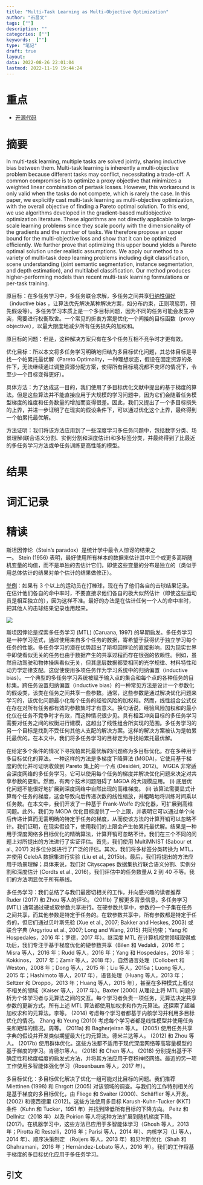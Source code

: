 ```yaml
---
title: "Multi-Task Learning as Multi-Objective Optimization"
author: "石昌文"
tags: [""]
description: ""
categories: [""]
keywords:  [""]
type: "笔记"
draft: true
layout: 
data: 2022-08-26 22:01:04
lastmod: 2022-11-19 19:44:24
---
```


# 重点

- [开源代码](https://github.com/IntelVCL/MultiObjectiveOptimization)

# 摘要 

In multi-task learning, multiple tasks are solved jointly, sharing inductive bias between them. Multi-task learning is inherently a multi-objective problem because different tasks may conflict, necessitating a trade-off. A common compromise is to optimize a proxy objective that minimizes a weighted linear combination of pertask losses. However, this workaround is only valid when the tasks do not compete, which is rarely the case. In this paper, we explicitly cast multi-task learning as multi-objective optimization, with the overall objective of finding a Pareto optimal solution. To this end, we use algorithms developed in the gradient-based multiobjective optimization literature. These algorithms are not directly applicable to large-scale learning problems since they scale poorly with the dimensionality of the gradients and the number of tasks. We therefore propose an upper bound for the multi-objective loss and show that it can be optimized efficiently. We further prove that optimizing this upper bound yields a Pareto optimal solution under realistic assumptions. We apply our method to a variety of multi-task deep learning problems including digit classification, scene understanding (joint semantic segmentation, instance segmentation, and depth estimation), and multilabel classification. Our method produces higher-performing models than recent multi-task learning formulations or per-task training.

原目标：在多任务学习中，多任务联合求解，多任务之间共享[归纳性偏好](https://blog.csdn.net/qq_39478403/article/details/121107057)（inductive bias ，让算法优先解决某种解决方案，如分布约束，正则项惩罚，预先假设等）。多任务学习本质上是一个多目标问题，因为不同的任务可能会发生冲突，需要进行权衡取舍。一个常见的折衷方案是优化一个间接的目标函数（proxy objective），以最大限度地减少所有任务损失的加权和。

原目标的问题：但是，这种解决方案只有在多个任务互相不竞争时才更有效。

优化目标：所以本文将多任务学习明确地归结为多目标优化问题，其总体目标是寻找一个帕累托最优解（Pareto Optimality，一种理想状态，假设在固定资源的条件下，无法继续通过调整资源分配方案，使得所有目标境况都不变坏的情况下，令至少一个目标变得更好）。

具体方法：为了达成这一目的，我们使用了多目标优化文献中提出的基于梯度的算法。但是这些算法并不能直接应用于大规模的学习问题中，因为它们会随着任务模型梯度的维度和任务数量的增加而变得很差。因此，我们又提出了一个多目标损失的上界，并进一步证明了在现实的假设条件下，可以通过优化这个上界，最终得到一个帕累托最优解。

方法证明：我们将该方法应用到了一些深度学习多任务问题中，包括数字分类、场景理解(联合语义分割、实例分割和深度估计)和多标签分类，并最终得到了比最近的多任务学习方法或单任务训练更高性能的模型。

# 结果

# 词汇记录

# 精读

斯坦因悖论（Stein’s paradox）是统计学中最令人惊讶的结果之一。 Stein (1956) 表明，最好使用所有样本的数据来估计其中三个或更多高斯随机变量的均值，而不是单独的去估计它们，即使这些变量的分布是独立的（类似于用总体估计的结果对单个估计的结果做修正）。

[举例](http://bayes-stat.github.io/download/stein.pdf)：如果有 3 个以上的运动员在打棒球，现在有了他们各自的击球结果记录。在估计他们各自的命中率时，不要直接求他们各自的极大似然估计（即使这些运动员是相互独立的），因为这样不准。最好的办法是在估计任何一个人的命中率时，把其他人的击球结果记录也用起来。

![]({50}_Multi-Task%20Learning%20as%20Multi-Objective%20Optimization.assets/image-20221119184932.png)

斯坦因悖论是探索多任务学习 (MTL) (Caruana, 1997) 的早期启发。多任务学习是一种学习范式，通过使用来自多个任务的数据，寄希望于获得优于独立学习每个任务的性能。多任务学习的潜在优势超出了斯坦因悖论的直接影响，因为现实世界中即使看似无关的任务也由于数据产生的共享过程而存在很强的依赖性。例如，虽然自动驾驶和物体操纵看似无关，但其底层数据都受相同的光学规律、材料特性和动力学定律支配。这促使使用多项任务作为学习系统中的归纳偏置（inductive bias）。一个典型的多任务学习系统被赋予输入点的集合和每个点的各种任务的目标集。跨任务设置归纳偏置（inductive bias）的一种常见方法是设计一个参数化的假设类，该类在任务之间共享一些参数。通常，这些参数是通过解决优化问题来学习的，该优化问题最小化每个任务的经验风险的加权和。然而，线性组合公式仅在存在对所有任务都有效的参数集时才有意义。换句话说，经验风险加权和的最小化仅在任务不竞争时才有效，而这种情况很少见。具有相互冲突目标的多任务学习需要对任务之间的权衡进行建模，这超出了线性组合所实现的范围。多任务学习的另一个目标是找到不受任何其他人支配的解决方案。这样的解决方案被认为是帕累托最优的。在本文中，我们将多任务学习的目标定为寻找帕累托最优解。

在给定多个条件的情况下寻找帕累托最优解的问题称为多目标优化。存在多种用于多目标优化的算法。一种这样的方法是多梯度下降算法 (MGDA)，它使用基于梯度的优化并可证明收敛到 Pareto 集上的一个点 (Désidéri, 2012)。 MGDA 非常适合深度网络的多任务学习。它可以使用每个任务的梯度并解决优化问题来决定对共享参数的更新。然而，有两个技术问题阻碍了 MGDA 的大规模应用。 (i) 底层优化问题不能很好地扩展到深度网络中自然出现的高维梯度。 (ii) 该算法需要显式计算每个任务的梯度，这会导致向后传递次数的线性缩放，并粗略地将训练时间乘以任务数。在本文中，我们开发了一种基于 Frank-Wolfe 的优化器，可扩展到高维问题。此外，我们为 MGDA 优化目标提供了一个上限，并表明它可以通过单个向后传递计算而无需明确的特定于任务的梯度，从而使该方法的计算开销可以忽略不计。我们证明，在现实假设下，使用我们的上限会产生帕累托最优解。结果是一种用于深度网络多目标优化的精确算法，计算开销可忽略不计。我们在三个不同的问题上对所提出的方法进行了实证评估。首先，我们使用 MultiMNIST (Sabour et al., 2017) 对多位分类进行了广泛的评估。其次，我们将多标签分类转换为 MTL，并使用 CelebA 数据集进行实验 (Liu et al., 2015b)。最后，我们将提出的方法应用于场景理解；具体来说，我们对 Cityscapes 数据集执行联合语义分割、实例分割和深度估计 (Cordts et al., 2016)。我们评估中的任务数量从 2 到 40 不等。我们的方法明显优于所有基线。

多任务学习：我们总结了与我们最密切相关的工作，并向感兴趣的读者推荐 Ruder (2017) 和 Zhou 等人的评论。 (2011b) 了解更多背景信息。多任务学习 (MTL) 通常通过硬或软参数共享进行。在硬参数共享中，参数的一个子集在任务之间共享，而其他参数是特定于任务的。在软参数共享中，所有参数都是特定于任务的，但它们通过贝叶斯先验 (Xue et al., 2007; Bakker and Heskes, 2003) 或联合字典 (Argyriou et al., 2007; Long and Wang, 2015) 共同约束；Yang 和 Hospedales，2016 年；罗德，2017 年）。继深度 MTL 在计算机视觉领域取得成功后，我们专注于基于梯度优化的硬参数共享（Bilen 和 Vedaldi，2016 年；Misra 等人，2016 年；Rudd 等人，2016 年；Yang 和 Hospedales，2016 年；Kokkinos， 2017 年；Zamir 等人，2018 年），自然语言处理（Collobert 和 Weston，2008 年；Dong 等人，2015 年；Liu 等人，2015a；Luong 等人，2015 年；Hashimoto 等人，2017 年），语音处理（Huang 等人，2013 年；Seltzer 和 Droppo，2013 年；Huang 等人，2015 年），甚至在多种模式上看似不相关的领域（Kaiser 等人，2017 年）。Baxter (2000) 从理论上将 MTL 问题分析为个体学习者与元算法之间的交互。每个学习者负责一项任务，元算法决定共享参数的更新方式。所有上述 MTL 算法都使用加权求和作为元算法。还探索了超越加权求和的元算法。李等。 (2014) 考虑每个学习者都基于内核学习并利用多目标优化的情况。 Zhang 和 Yeung (2010) 考虑每个学习者都是线性模型并使用任务亲和矩阵的情况。周等。 (2011a) 和 Bagherjeiran 等人。 (2005) 使用任务共享字典的假设并开发类似期望最大化的元算法。德米兰达等人。 (2012) 和 Zhou 等人。 (2017b) 使用群体优化。这些方法都不适用于现代深度网络等高容量模型的基于梯度的学习。肯德尔等人。 (2018) 和 Chen 等人。 (2018) 分别提出基于不确定性和梯度幅度的启发式方法，并将其方法应用于卷积神经网络。最近的另一项工作使用多智能体强化学习（Rosenbaum 等人，2017 年）。

多目标优化：多目标优化解决了优化一组可能对比目标的问题。我们推荐 Miettinen (1998) 和 Ehrgott (2005) 对该领域的调查。与我们的工作特别相关的是基于梯度的多目标优化，由 Fliege 和 Svaiter (2000)、Schäffler 等人开发。 (2002) 和德西德里 (2012)。这些方法使用多目标 Karush-Kuhn-Tucker (KKT) 条件（Kuhn 和 Tucker，1951 年）并找到降低所有目标的下降方向。 Peitz 和 Dellnitz（2018 年）以及 Poirion 等人将这种方法扩展到随机梯度下降。 (2017)。在机器学习中，这些方法已应用于多智能体学习（Ghosh 等人，2013 年；Pirotta 和 Restelli，2016 年；Parisi 等人，2014 年）、内核学习（Li 等人，2014 年）、顺序决策制定 （Roijers 等人，2013 年）和贝叶斯优化（Shah 和 Ghahramani，2016 年；Hernández-Lobato 等人，2016 年）。我们的工作将基于梯度的多目标优化应用于多任务学习。

## 引文
